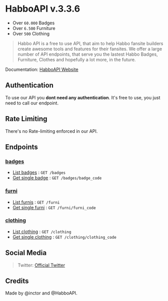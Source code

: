 # HabboAPI v.3.3.6

* Over `60.000` Badges
* Over `6.500` Furniture
* Over `500` Clothing

> Habbo API is a free to use API, that aim to help Habbo fansite builders create awesome tools and features for their fansites. We offer a large number of API endpoints, that serve you the lastest Habbo Badges, Furniture, Clothes and hopefully a lot more, in the future.

Documentation: [HabboAPI Website](https://habboapi.net/)

## Authentication
To use our API you **dont need any authentication**. It's free to use, you just need to call our endpoint.

## Rate Limiting
There's no Rate-limiting enforced in our API.

## Endpoints
### [badges](badges/README.md)
- [List badges](badges/get.md) : `GET /badges`
- [Get single badge](badges/show.md) : `GET /badges/badge_code`

### [furni](furni/README.md)
- [List furnis](furni/get.md) : `GET /furni`
- [Get single furni](furni/show.md) : `GET /furni/furni_code`

### [clothing](clothing/README.md)
- [List clothing](clothing/get.md) : `GET /clothing`
- [Get single clothing](clothing/show.md) : `GET /clothing/clothing_code`

## Social Media
> Twitter: [Official Twitter](https://twitter.com/habboapi)

## Credits
Made by @inctor and @HabboAPI.
